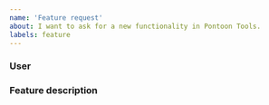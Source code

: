 ```yaml
---
name: 'Feature request'
about: I want to ask for a new functionality in Pontoon Tools.
labels: feature
---
```

### User

<!--
What kind of user you are? Are you a Pontoon user (translator, team manager), developer, or someone else?
-->

### Feature description

<!--
In free text, please describe what use case should the new feature enable and why do you think it's beneficial to have it.
How would you expect it to behave? Feel free to describe some example flow - where/what to click, what should happen, etc.
-->
